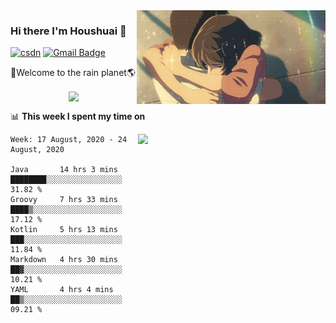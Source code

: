 <img  align='right' height="150" src="https://github.com/LikeRainDay/LikeRainDay/blob/master/pic/img_rain_1.gif?raw=true">



### Hi there I'm Houshuai :lemon:

[![csdn](https://img.shields.io/badge/-csdn-c14438?style=flat-square&logo=c&logoColor=white)](https://blog.csdn.net/qq_15807167)
[![Gmail Badge](https://img.shields.io/badge/-gmail-c14438?style=flat-square&logo=Gmail&logoColor=white&link=mailto:houshuai0816@gmail.com)](mailto:houshuai0816@gmail.com)

🚀Welcome to the rain planet🌎

<center>
<img align='center'  src="https://source.unsplash.com/random/1200x600">
</center>

📊 **This week I spent my time on**

<img align='right'   width="300" src="https://github-readme-stats.vercel.app/api?username=LikeRainDay&show_icons=true&title_color=fff&icon_color=79ff97&text_color=9f9f9f&bg_color=151515">

<!--START_SECTION:waka-->
```text
Week: 17 August, 2020 - 24 August, 2020

Java       14 hrs 3 mins   ████████░░░░░░░░░░░░░░░░░   31.82 % 
Groovy     7 hrs 33 mins   ████▒░░░░░░░░░░░░░░░░░░░░   17.12 % 
Kotlin     5 hrs 13 mins   ███░░░░░░░░░░░░░░░░░░░░░░   11.84 % 
Markdown   4 hrs 30 mins   ██▓░░░░░░░░░░░░░░░░░░░░░░   10.21 % 
YAML       4 hrs 4 mins    ██▒░░░░░░░░░░░░░░░░░░░░░░   09.21 % 
```
<!--END_SECTION:waka-->
